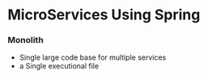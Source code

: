 # MicroServices Using Spring 

### Monolith
-  Single large code base for multiple services
-  a Single executional file
